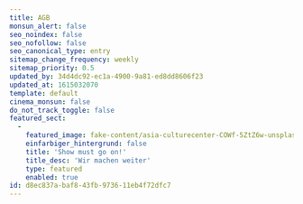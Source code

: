 ```yaml
---
title: AGB
monsun_alert: false
seo_noindex: false
seo_nofollow: false
seo_canonical_type: entry
sitemap_change_frequency: weekly
sitemap_priority: 0.5
updated_by: 34d4dc92-ec1a-4900-9a81-ed8dd8606f23
updated_at: 1615032070
template: default
cinema_monsun: false
do_not_track_toggle: false
featured_sect:
  -
    featured_image: fake-content/asia-culturecenter-COWf-5ZtZ6w-unsplash.jpg
    einfarbiger_hintergrund: false
    title: 'Show must go on!'
    title_desc: 'Wir machen weiter'
    type: featured
    enabled: true
id: d8ec837a-baf8-43fb-9736-11eb4f72dfc7
---
```

